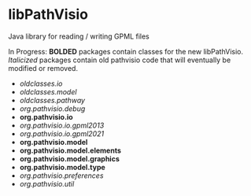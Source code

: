 # libPathVisio
Java library for reading / writing GPML files

In Progress: 
**BOLDED** packages contain classes for the new libPathVisio. _Italicized_ packages contain old pathvisio code that will eventually be modified or removed.  

- _oldclasses.io_
- _oldclasses.model_
- _oldclasses.pathway_
- _org.pathvisio.debug_
- **org.pathvisio.io**
- _org.pathvisio.io.gpml2013_
- _org.pathvisio.io.gpml2021_
- **org.pathvisio.model**
- **org.pathvisio.model.elements**
- **org.pathvisio.model.graphics**
- **org.pathvisio.model.type**
- _org.pathvisio.preferences_
- _org.pathvisio.util_
